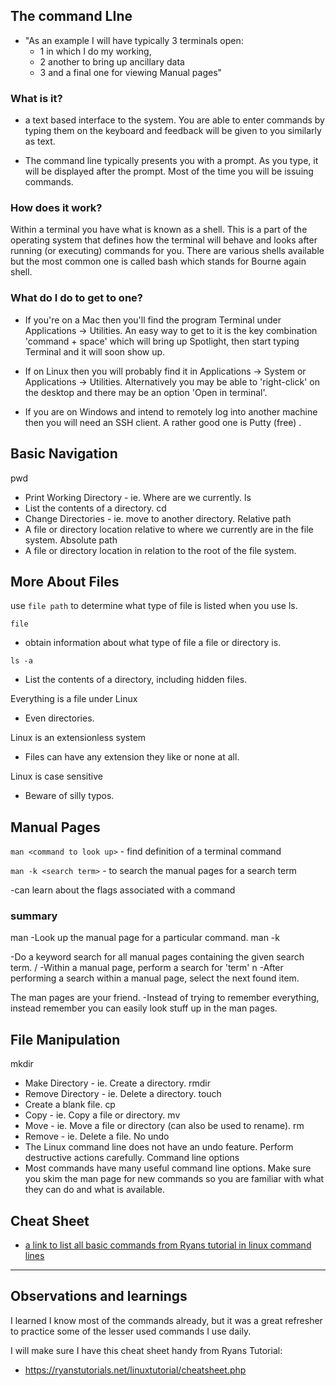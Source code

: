 ## The command LIne

- "As an example I will have typically 3 terminals open:
  - 1 in which I do my working,
  - 2 another to bring up ancillary data
  - 3 and a final one for viewing Manual pages"

### What is it? 

  - a text based interface to the system. You are able to enter commands by typing them on the keyboard and feedback will be given to you similarly as text.

  - The command line typically presents you with a prompt. As you type, it will be displayed after the prompt. Most of the time you will be issuing commands. 

### How does it work?

Within a terminal you have what is known as a shell. This is a part of the operating system that defines how the terminal will behave and looks after running (or executing) commands for you. There are various shells available but the most common one is called bash which stands for Bourne again shell. 


### What do I do to get to one?

- If you're on a Mac then you'll find the program Terminal under Applications -> Utilities. An easy way to get to it is the key combination 'command + space' which will bring up Spotlight, then start typing Terminal and it will soon show up.

- If on Linux then you will probably find it in Applications -> System or Applications -> Utilities. Alternatively you may be able to 'right-click' on the desktop and there may be an option 'Open in terminal'.

- If you are on Windows and intend to remotely log into another machine then you will need an SSH client. A rather good one is Putty (free) .

## Basic Navigation

pwd
- Print Working Directory - ie. Where are we currently.
ls
- List the contents of a directory.
cd
- Change Directories - ie. move to another directory.
Relative path
- A file or directory location relative to where we currently are in the file system.
Absolute path
- A file or directory location in relation to the root of the file system.

## More About Files

use `file path` to determine what type of file is listed when you use ls.

`file`
- obtain information about what type of file a file or directory is.

`ls -a`
- List the contents of a directory, including hidden files.

Everything is a file under Linux
- Even directories.

Linux is an extensionless system
- Files can have any extension they like or none at all.

Linux is case sensitive
- Beware of silly typos.

## Manual Pages

`man <command to look up>` - find definition of a terminal command

`man -k <search term>` - to search the manual pages for a search term

-can learn about the flags associated with a command

### summary

man <command>
  -Look up the manual page for a particular command.
man -k <search term>
  -Do a keyword search for all manual pages containing the given search term.
/<term>
  -Within a manual page, perform a search for 'term'
n
  -After performing a search within a manual page, select the next found item.

The man pages are your friend.
  -Instead of trying to remember everything, instead remember you can easily look stuff up in the man pages.

## File Manipulation

mkdir
- Make Directory - ie. Create a directory.
rmdir
- Remove Directory - ie. Delete a directory.
touch
- Create a blank file.
cp
- Copy - ie. Copy a file or directory.
mv
- Move - ie. Move a file or directory (can also be used to rename).
rm
- Remove - ie. Delete a file.
No undo
- The Linux command line does not have an undo feature. Perform destructive actions carefully.
Command line options
- Most commands have many useful command line options. Make sure you skim the man page for new commands so you are familiar with what they can do and what is available.

## Cheat Sheet

- [a link to list all basic commands from Ryans tutorial in linux command lines](https://ryanstutorials.net/linuxtutorial/cheatsheet.php)

------------

## Observations and learnings

I learned I know most of the commands already, but it was a great refresher to practice some of the lesser used commands I use daily.

I will make sure I have this cheat sheet handy from Ryans Tutorial:
  - https://ryanstutorials.net/linuxtutorial/cheatsheet.php
  